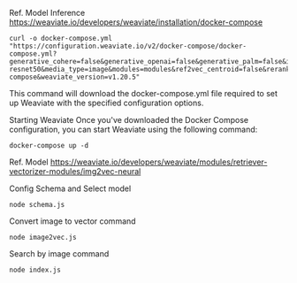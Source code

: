 
Ref. Model Inference
https://weaviate.io/developers/weaviate/installation/docker-compose

```
curl -o docker-compose.yml "https://configuration.weaviate.io/v2/docker-compose/docker-compose.yml?generative_cohere=false&generative_openai=false&generative_palm=false&image_neural_model=pytorch-resnet50&media_type=image&modules=modules&ref2vec_centroid=false&reranker_cohere=false&runtime=docker-compose&weaviate_version=v1.20.5"
```
This command will download the docker-compose.yml file required to set up Weaviate with the specified configuration options.

Starting Weaviate
Once you've downloaded the Docker Compose configuration, you can start Weaviate using the following command:
```
docker-compose up -d
```

Ref. Model
https://weaviate.io/developers/weaviate/modules/retriever-vectorizer-modules/img2vec-neural

Config Schema and Select model
```
node schema.js
```
Convert image to vector command
```
node image2vec.js
```
Search by image command
```
node index.js
```
